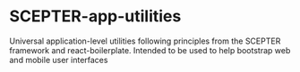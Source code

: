 # SCEPTER-app-utilities
Universal application-level utilities following principles from the SCEPTER framework and react-boilerplate. Intended to be used to help bootstrap web and mobile user interfaces
